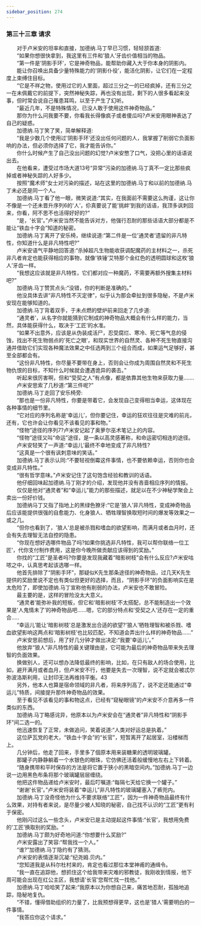 ```yaml
---
sidebar_position: 274
---
```

### 第三十三章 请求  


　　对于卢米安的坦率和直接，加德纳.马丁早已习惯，轻轻颔首道:  
　　“如果你想很快拿到，我这里有三件和'狼人’牙齿价值相当的物品。  
　　“第一件是'阴影手环’，它是神奇物品，能帮助你藏入大于你本身的阴影内。  
　　能让你召唤出具备少量特殊能力的'阴影仆役’，能活化阴影，让它们在一定程度上束缚住目标。  
　　“它是不祥之物，使用过它的人里面，超过三分之一的已经疯掉，还有三分之一在未佩戴它的前提下，突然神秘失踪，再也没有出现，剩下的人很多看起来没事，但时常会说自己罹患耳鸣，以至于产生了幻听。  
　　“最近几年，不是特殊情况，已没人敢于使用这件神奇物品。”  
　　那你为什么问我要不要，你看我长得像疯子或者傻瓜吗?卢米安用眼神表达了自己的疑惑。  
　　加德纳.马丁笑了笑，简单解释道:  
　　“我是少数几个使用过'阴影手环’还没出任何问题的人，我掌握了削弱它负面影响的办法，但必须你选择了它，我才能告诉你。”  
　　你什么时候产生了自己没出问题的幻觉?卢米安憋了口气，没把心里的话语说出去。  
　　在他看来，遭受过市场大道13号“异常”污染的加德纳.马丁真不一定比那些疯掉或者神秘失踪的人好多少。  
　　按照“魔术师”女士对污染的描述，站在这里的加德纳.马丁和以前的加德纳.马丁未必还是同一个人。  
　　加德纳.马丁看了他一眼，微笑说道:“其实，在我面前不需要这么拘谨，这让你不像是一个还未晋升序列6的'人’，伱真要说了能'挑衅’到我的话语，我顶多讽刺回来，你看，阿不思不也活得好好的?”  
　　“是，'长官’。”卢米安当然不能告诉对方，他强行忍耐的那些话语大部分都是不能让“铁血十字会”知道的秘密。  
　　加德纳.马丁离开了安乐椅，继续说道:“第二件是一位'通灵者’遗留的非凡特性，你知道什么是非凡特性吧?”  
　　卢米安语气平静地回答道:“杀掉超凡生物能收获调配魔药的主材料之一，杀死非凡者肯定也能获得相应的事物，就像'铁锤’艾特那个金红色的透明圆球和这枚'狼人’牙齿一样。  
　　“我想这应该就是非凡特性，它们都对应一种魔药，不需要再额外搜集主材料吧?”  
　　加德纳.马丁赞赏点头:“没错，你的判断是准确的。”  
　　他没具体去讲“非凡特性不灭定律”，似乎认为那会牵扯到很多隐秘，不是卢米安现在能够知道的。  
　　加德纳.马丁背着双手，于未点燃的壁炉前来回走了几步道:  
　　“通灵者’，从名字你就能猜到它制成的神奇物品大概会有什么样的能力，当然，具体能获得什么，取决于'工匠’的水准。  
　　“如果不出意外，应该是从伪装成活尸，忍受腐烂、寒冷、死亡等气息的侵蚀，找出不死生物弱点的'死亡之眼’，和现实世界的自然灵、各种不死生物直接沟通并借助它们实现各种魔法效果之中任选两到三个组合而成，如果运气足够好，甚至全部都会有。  
　　“这份非凡特性，你尽量不要带在身上，否则会让你成为周围自然灵和不死生物仇恨的目标，不知什么时候就会遭遇诡异的袭击。”  
　　听起来很厉害啊，但和“受契之人”有点像，都是依靠其他生物来获取力量….…  
　　卢米安思索了几秒道:“第三件呢?”  
　　加德纳.马丁走回了安乐椅旁:  
　　“那也是一份非凡特性，你要是带着它，会发现自己变得相当幸运，这体现在各种事情的细节里。  
　　“它对应的序列名称是'幸运儿’，但你要记住，幸运的狂欢往往是灾难的前兆，还有，它也许会让你看见不该看见的事和物。”  
　　“怪物”途径的序列7?卢米安记起了奥萝尔巫术笔记上的内容。  
　　“怪物”途径又叫“命运”途径，是一条以高灵感著称，和命运密切相连的途径。  
　　卢米安轻笑了一声道:“幸运儿’最终不幸地变成了非凡特性?  
　　“这真是一个很有讽刺意味的笑话。”  
　　加德纳.马丁表示认同:“不要轻视倒霉这件事情，也不要依赖幸运，否则你也会变成非凡特性。”  
　　“很有哲学意味。”卢米安记住了这句饱含经验和教训的话语。  
　　他仔细回味起加德纳.马丁刚才的介绍，发现他并没有吝啬相应序列的情报。  
　　仅仅是他对“通灵者”和“幸运儿”能力的那些描述，就足以在不少神秘学聚会上卖出一份好价钱。  
　　加德纳马丁又指了指地上的黑绿色獠牙:“它是'狼人’非凡特性，变成神奇物品后应该能提供很强的自愈能力、化身狼人、牺牲理智换取短时间的爆发等效果之一或之几。  
　　“但你也看到了，'狼人’总是被杀戮和嗜血的欲望影响，而满月或者血月时，还会有失去理智无法自控的隐患。  
　　“你现在想好选哪件物品了吗?如果你挑选非凡特性，我可以帮你联络一位工匠’，代你支付制作费用，这是你今晚所做贡献应该得到的奖励。”  
　　你找的“工匠”是圣者吗?你要是发现我藏着“暗影树枝”会有什么反应?卢米安咕哝之中，认真思考起该选哪一样。  
　　他首先排除了“阴影手环”，那疑似K先生那条途径的神奇物品，过几天K先生提供的奖励里说不定也有类似但更好的选择，而且，“阴影手环”的负面影响实在是太危险了，即使加德纳.马丁宣称他有削弱的办法，卢米安也不敢冒险。  
　　最主要的是，这样的冒险没太大意义。  
　　“通灵者’能弥补我的短板，但它和'暗影树枝’不太搭配，总不能制造出一个效果是'人鬼情未了’的神奇物品吧……嗯，它的部分特点和'受契之人’还存在一定的重合…..  
　　“幸运儿’能让'暗影树枝’总是激发出合适的欲望?'狼人’牺牲理智和被杀戮、嗜血欲望影响这两点和'暗影树枝’也比较匹配，不知道会弄出什么样的神奇物品……”  
　　卢米安思前想后，用了好几分钟才做出决定:“我要'幸运儿’。”  
　　他放弃“狼人”非凡特性的最关键理由是，它可能为最后的神奇物品带来失去理智的负面效果。  
　　换做别人，还可以想办法降低最终的影响，比如，在只有敌人的场合使用，比如，避开满月或者血月，但卢米安不行，他要是失去一次理智，说不定就会被忒尔弥波洛斯利用，让封印无法再维持平衡。43  
　　另外，他本人也算是宿命领域的非凡者，将来序列高了，说不定还能通过“幸运儿”特质，间接提升那件神奇物品的效果。  
　　至于看见不该看见的事和物这点，已经有“窥秘眼镜”的卢米安不介意再多一件类似的东西。  
　　加德纳.马丁略感诧异，他原本以为卢米安会在“通灵者”非凡特性和“阴影手环”间二选一的。  
　　他迅速恢复了正常，未做追问，笑着说道:“人类对好运总是执着。”  
　　这位萨瓦党的老大，“铁血十字会”的“长官”，短暂离开了起居室，沿楼梯而上。  
　　几分钟后，他走了回来，手里多了個原本用来装糖果的透明玻璃罐。  
　　那罐子内静静躺着一个水银色的眼珠，它仿佛还活着般缓慢地左右上下转着。  
　　“随身携带和平时保存的方法是将它置于狭小的黑暗空间内。”加德纳.马丁一边说一边用黑色布条将那个玻璃罐层层缠绕。  
　　他把这件物品递给卢米安时，最后叮嘱道:“每隔七天给它换一个罐子。”  
　　“谢谢'长官’。”卢米安将装着“幸运儿”非凡特性的玻璃罐塞入了裤兜内。  
　　加德纳.马丁没奇怪他为什么不要求联络“工匠”，因为一件神奇物品最终有什么效果，对持有者来说，是尽量少被人知晓的秘密，自己找不认识的“工匠”更有利于保密。  
　　他刚闪过这么一些念头，卢米安已是主动提起这件事情:“长官’，我想用免费的'工匠’换取别的奖励。“  
　　加德纳.马丁颇为好奇地问道:“你想要什么奖励?”  
　　卢米安露出了笑容:“帮我找一个人。”  
　　“谁?”加德纳.马丁隐约有了猜测。  
　　卢米安的表情逐渐沉凝:“纪尧姆.贝内。”  
　　“您知道我是从科尔杜村来的，肯定也看过那位本堂神甫的通缉令。  
　　“我一直在追踪他，想抓住这个给我带来灾难的邪教徒，我刚收到情报，他下周可能会出现在红公主区，我想请'长官’您帮忙找一找他。”  
　　加德纳.马丁哈哈笑了起来:“我原本以为你想自己来，痛苦地忍耐，孤独地追踪，隐秘地复仇。  
　　“不错，懂得借助组织的力量了，比我预想得更早，这也是'猎人’需要明白的一件事情。  
　　“我答应你这个请求。”  

